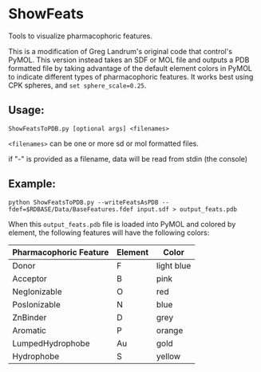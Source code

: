 # ShowFeats
Tools to visualize pharmacophoric features.

This is a modification of Greg Landrum's original code that control's PyMOL. This version instead takes an SDF or MOL file and outputs a PDB formatted file by taking advantage of the default element colors in PyMOL to indicate different types of pharmacophoric features. It works best using CPK spheres, and ``set sphere_scale=0.25``.

## Usage:
``ShowFeatsToPDB.py [optional args] <filenames>``

``<filenames>`` can be one or more sd or mol formatted files.

if "-" is provided as a filename, data will be read from stdin (the console)

## Example:
``python ShowFeatsToPDB.py --writeFeatsAsPDB --fdef=$RDBASE/Data/BaseFeatures.fdef input.sdf > output_feats.pdb``

 When this ``output_feats.pdb`` file is loaded into PyMOL and colored by element, the following features will have the following colors:

|Pharmacophoric Feature |Element |Color  |
|-----------------|--------|-----------|
|Donor            |   F    |light blue |
|Acceptor         |   B    |pink       |
|NegIonizable     |   O    |red        |
|PosIonizable     |   N    |blue       |
|ZnBinder         |   D    |grey       |
|Aromatic         |   P    |orange     |
|LumpedHydrophobe |   Au   |gold       |
|Hydrophobe       |   S    |yellow     |
